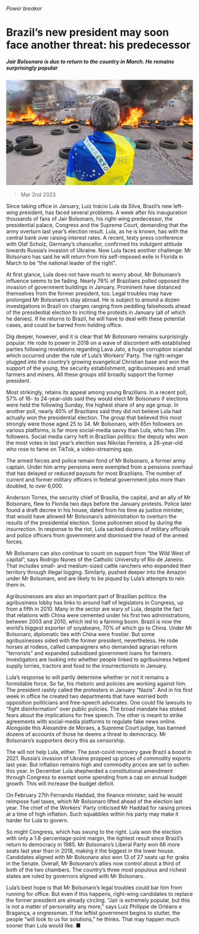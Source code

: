 ###### Power breaker

# Brazil’s new president may soon face another threat: his predecessor 

##### Jair Bolsonaro is due to return to the country in March. He remains surprisingly popular 

![image](images/20230304_AMP001.jpg) 

> Mar 2nd 2023 

Since taking office in January, Luiz Inácio Lula da Silva, Brazil’s new left-wing president, has faced several problems. A week after his inauguration thousands of fans of Jair Bolsonaro, his right-wing predecessor,  the presidential palace, Congress and the Supreme Court, demanding that the army overturn last year’s election result. Lula, as he is known, has  with the central bank over raising interest rates. A recent, testy press conference with Olaf Scholz, Germany’s chancellor, confirmed his indulgent attitude towards Russia’s invasion of Ukraine. Now Lula faces another challenge: Mr Bolsonaro has said he will return from his self-imposed exile in Florida in March to be “the national leader of the right”.

At first glance, Lula does not have much to worry about. Mr Bolsonaro’s influence seems to be fading. Nearly 76% of Brazilians polled opposed the invasion of government buildings in January. Prominent  have distanced themselves from the former president, too. Legal troubles may have prolonged Mr Bolsonaro’s stay abroad. He is subject to around a dozen investigations in Brazil on charges ranging from peddling falsehoods ahead of the presidential election to inciting the protests in January (all of which he denies). If he returns to Brazil, he will have to deal with these potential cases, and could be barred from holding office. 

Dig deeper, however, and it is clear that Mr Bolsonaro remains surprisingly popular. He rode to power in 2018 on a wave of discontent with established parties following revelations regarding Lava Jato, a huge corruption scandal which occurred under the rule of Lula’s Workers’ Party. The right-winger plugged into the country’s growing evangelical Christian base and won the support of the young, the security establishment, agribusinesses and small farmers and miners. All these groups still broadly support the former president.

Most strikingly,  retains its appeal among young Brazilians. In a recent poll, 57% of 16- to 24-year-olds said they would elect Mr Bolsonaro if elections were held the following Sunday, the highest share of any age group. In another poll, nearly 40% of Brazilians said they did not believe Lula had actually won the presidential election. The group that believed this most strongly were those aged 25 to 34. Mr Bolsonaro, with 65m followers on various platforms, is far more social-media savvy than Lula, who has 31m followers. Social media carry heft in Brazilian politics: the deputy who won the most votes in last year’s election was Nikolas Ferreira, a 26-year-old  who rose to fame on TikTok, a video-streaming app.

The armed forces and police remain fond of Mr Bolsonaro, a former army captain. Under him army pensions were exempted from a pensions overhaul that has delayed or reduced payouts for most Brazilians. The number of current and former military officers in federal government jobs more than doubled, to over 6,000. 

Anderson Torres, the security chief of Brasília, the capital, and an ally of Mr Bolsonaro, flew to Florida two days before the January protests. Police later found a draft decree in his house, dated from his time as justice minister, that would have allowed Mr Bolsonaro’s administration to overturn the results of the presidential election. Some policemen stood by during the insurrection. In response to the riot, Lula sacked dozens of military officials and police officers from government and dismissed the head of the armed forces.

Mr Bolsonaro can also continue to count on support from “the Wild West of capital”, says Rodrigo Nunes of the Catholic University of Rio de Janeiro. That includes small- and medium-sized cattle ranchers who expanded their territory through illegal logging. Similarly,  pushed deeper into the Amazon under Mr Bolsonaro, and are likely to be piqued by Lula’s attempts to rein them in. 

Agribusinesses are also an important part of Brazilian politics: the agribusiness lobby has links to around half of legislators in Congress, up from a fifth in 2010. Many in the sector are wary of Lula, despite the fact that relations with China were cemented under his first two administrations, between 2003 and 2010, which led to a farming boom. Brazil is now the world’s biggest exporter of soyabeans, 70% of which go to China. Under Mr Bolsonaro, diplomatic ties with China were frostier. But some agribusinesses sided with the former president, nevertheless. He rode horses at rodeos, called campaigners who demanded agrarian reform “terrorists” and expanded subsidised government loans for farmers. Investigators are looking into whether people linked to agribusiness helped supply lorries, tractors and food to the insurrectionists in January.

Lula’s response to  will partly determine whether or not it remains a formidable force. So far, his rhetoric and policies are working against him. The president rashly called the protesters in January “Nazis”. And in his first week in office he created two departments that have worried both opposition politicians and free-speech advocates. One could file lawsuits to “fight disinformation” over public policies. The broad mandate has stoked fears about the implications for free speech. The other is meant to strike agreements with social-media platforms to regulate fake news online. Alongside this Alexandre de Moraes, a Supreme Court judge, has banned dozens of accounts of those he deems a threat to democracy. Mr Bolsonaro’s supporters decry this as censorship. 

The  will not help Lula, either. The post-covid recovery gave Brazil a boost in 2021. Russia’s invasion of Ukraine propped up prices of commodity exports last year. But inflation remains high and commodity prices are set to soften this year. In December Lula shepherded a constitutional amendment through Congress to exempt some spending from a cap on annual budget growth. This will increase the budget deficit.

On February 27th Fernando Haddad, the finance minister, said he would reimpose fuel taxes, which Mr Bolsonaro lifted ahead of the election last year. The chief of the Workers’ Party criticised Mr Haddad for raising prices at a time of high inflation. Such squabbles within his party may make it harder for Lula to govern. 

So might Congress, which has swung to the right. Lula won the election with only a 1.8-percentage-point margin, the tightest result since Brazil’s return to democracy in 1985. Mr Bolsonaro’s Liberal Party won 66 more seats last year than in 2018, making it the biggest in the lower house. Candidates aligned with Mr Bolsonaro also won 13 of 27 seats up for grabs in the Senate. Overall, Mr Bolsonaro’s allies now control about a third of both of the two chambers. The country’s three most populous and richest states are ruled by governors aligned with Mr Bolsonaro. 

Lula’s best hope is that Mr Bolsonaro’s legal troubles could bar him from running for office. But even if this happens, right-wing candidates to replace the former president are already circling. “Jair is extremely popular, but this is not a matter of personality any more,” says Luiz Philippe de Orléans e Bragança, a ongressman. If the leftist government begins to stutter, the people “will look to us for solutions,” he thinks. That may happen much sooner than Lula would like. ■

